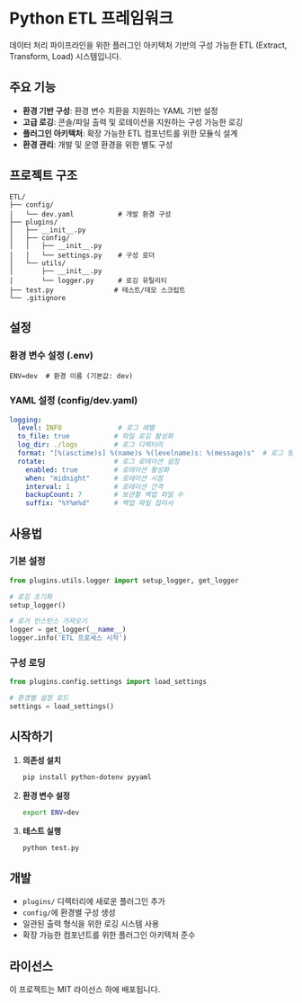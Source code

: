# Python ETL 프레임워크

데이터 처리 파이프라인을 위한 플러그인 아키텍처 기반의 구성 가능한 ETL (Extract, Transform, Load) 시스템입니다.

## 주요 기능

- **환경 기반 구성**: 환경 변수 치환을 지원하는 YAML 기반 설정
- **고급 로깅**: 콘솔/파일 출력 및 로테이션을 지원하는 구성 가능한 로깅
- **플러그인 아키텍처**: 확장 가능한 ETL 컴포넌트를 위한 모듈식 설계
- **환경 관리**: 개발 및 운영 환경을 위한 별도 구성

## 프로젝트 구조

```
ETL/
├── config/
│   └── dev.yaml           # 개발 환경 구성
├── plugins/
│   ├── __init__.py
│   ├── config/
│   │   ├── __init__.py
│   │   └── settings.py    # 구성 로더
│   └── utils/
│       ├── __init__.py
│       └── logger.py      # 로깅 유틸리티
├── test.py               # 테스트/데모 스크립트
└── .gitignore
```

## 설정

### 환경 변수 설정 (.env)
```env
ENV=dev  # 환경 이름 (기본값: dev)
```

### YAML 설정 (config/dev.yaml)
```yaml
logging:
  level: INFO              # 로그 레벨
  to_file: true           # 파일 로깅 활성화
  log_dir: ./logs         # 로그 디렉터리
  format: "[%(asctime)s] %(name)s %(levelname)s: %(message)s"  # 로그 형식
  rotate:                 # 로그 로테이션 설정
    enabled: true         # 로테이션 활성화
    when: "midnight"      # 로테이션 시점
    interval: 1           # 로테이션 간격
    backupCount: 7        # 보관할 백업 파일 수
    suffix: "%Y%m%d"      # 백업 파일 접미사
```

## 사용법

### 기본 설정
```python
from plugins.utils.logger import setup_logger, get_logger

# 로깅 초기화
setup_logger()

# 로거 인스턴스 가져오기
logger = get_logger(__name__)
logger.info('ETL 프로세스 시작')
```

### 구성 로딩
```python
from plugins.config.settings import load_settings

# 환경별 설정 로드
settings = load_settings()
```

## 시작하기

1. **의존성 설치**
   ```bash
   pip install python-dotenv pyyaml
   ```

2. **환경 변수 설정**
   ```bash
   export ENV=dev
   ```

3. **테스트 실행**
   ```bash
   python test.py
   ```

## 개발

- `plugins/` 디렉터리에 새로운 플러그인 추가
- `config/`에 환경별 구성 생성
- 일관된 출력 형식을 위한 로깅 시스템 사용
- 확장 가능한 컴포넌트를 위한 플러그인 아키텍처 준수

## 라이선스

이 프로젝트는 MIT 라이선스 하에 배포됩니다.